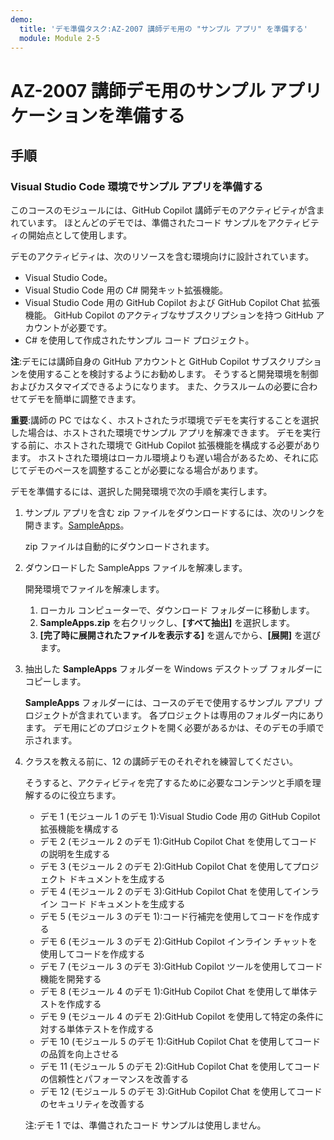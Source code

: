 ```yaml
---
demo:
  title: 'デモ準備タスク:AZ-2007 講師デモ用の "サンプル アプリ" を準備する'
  module: Module 2-5
---
```


# AZ-2007 講師デモ用のサンプル アプリケーションを準備する

## 手順

### Visual Studio Code 環境でサンプル アプリを準備する

このコースのモジュールには、GitHub Copilot 講師デモのアクティビティが含まれています。 ほとんどのデモでは、準備されたコード サンプルをアクティビティの開始点として使用します。

デモのアクティビティは、次のリソースを含む環境向けに設計されています。

- Visual Studio Code。
- Visual Studio Code 用の C# 開発キット拡張機能。
- Visual Studio Code 用の GitHub Copilot および GitHub Copilot Chat 拡張機能。 GitHub Copilot のアクティブなサブスクリプションを持つ GitHub アカウントが必要です。
- C# を使用して作成されたサンプル コード プロジェクト。

**注**:デモには講師自身の GitHub アカウントと GitHub Copilot サブスクリプションを使用することを検討するようにお勧めします。 そうすると開発環境を制御およびカスタマイズできるようになります。 また、クラスルームの必要に合わせてデモを簡単に調整できます。

**重要**:講師の PC ではなく、ホストされたラボ環境でデモを実行することを選択した場合は、ホストされた環境でサンプル アプリを解凍できます。 デモを実行する前に、ホストされた環境で GitHub Copilot 拡張機能を構成する必要があります。 ホストされた環境はローカル環境よりも遅い場合があるため、それに応じてデモのペースを調整することが必要になる場合があります。

デモを準備するには、選択した開発環境で次の手順を実行します。

1. サンプル アプリを含む zip ファイルをダウンロードするには、次のリンクを開きます。[SampleApps](https://raw.githubusercontent.com/MicrosoftLearning/APL-2007-Accelerate-app-development-by-using-GitHub-Copilot/master/LearnModuleExercises/Downloads/SampleApps.zip)。

    zip ファイルは自動的にダウンロードされます。

1. ダウンロードした SampleApps ファイルを解凍します。

    開発環境でファイルを解凍します。

    1. ローカル コンピューターで、ダウンロード フォルダーに移動します。
    1. **SampleApps.zip** を右クリックし、**[すべて抽出]** を選択します。
    1. **[完了時に展開されたファイルを表示する]** を選んでから、**[展開]** を選びます。

1. 抽出した **SampleApps** フォルダーを Windows デスクトップ フォルダーにコピーします。

    **SampleApps** フォルダーには、コースのデモで使用するサンプル アプリ プロジェクトが含まれています。 各プロジェクトは専用のフォルダー内にあります。 デモ用にどのプロジェクトを開く必要があるかは、そのデモの手順で示されます。

1. クラスを教える前に、12 の講師デモのそれぞれを練習してください。

    そうすると、アクティビティを完了するために必要なコンテンツと手順を理解するのに役立ちます。

    - デモ 1 (モジュール 1 のデモ 1):Visual Studio Code 用の GitHub Copilot 拡張機能を構成する
    - デモ 2 (モジュール 2 のデモ 1):GitHub Copilot Chat を使用してコードの説明を生成する
    - デモ 3 (モジュール 2 のデモ 2):GitHub Copilot Chat を使用してプロジェクト ドキュメントを生成する
    - デモ 4 (モジュール 2 のデモ 3):GitHub Copilot Chat を使用してインライン コード ドキュメントを生成する
    - デモ 5 (モジュール 3 のデモ 1):コード行補完を使用してコードを作成する
    - デモ 6 (モジュール 3 のデモ 2):GitHub Copilot インライン チャットを使用してコードを作成する
    - デモ 7 (モジュール 3 のデモ 3):GitHub Copilot ツールを使用してコード機能を開発する
    - デモ 8 (モジュール 4 のデモ 1):GitHub Copilot Chat を使用して単体テストを作成する
    - デモ 9 (モジュール 4 のデモ 2):GitHub Copilot を使用して特定の条件に対する単体テストを作成する
    - デモ 10 (モジュール 5 のデモ 1):GitHub Copilot Chat を使用してコードの品質を向上させる
    - デモ 11 (モジュール 5 のデモ 2):GitHub Copilot Chat を使用してコードの信頼性とパフォーマンスを改善する
    - デモ 12 (モジュール 5 のデモ 3):GitHub Copilot Chat を使用してコードのセキュリティを改善する

    注:デモ 1 では、準備されたコード サンプルは使用しません。
